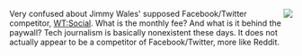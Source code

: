 <img src="http://scripting.com/images/2019/11/15/melo.png" border="0" align="right">Very confused about Jimmy Wales' supposed Facebook/Twitter competitor, <a href="https://duckduckgo.com/?q=WT%3ASocial&t=h_&iar=news&ia=news">WT:Social</a>. What is the monthly fee? And what is it behind the paywall? Tech journalism is basically nonexistent these days. It does not actually appear to be a competitor of Facebook/Twitter, more like Reddit.
